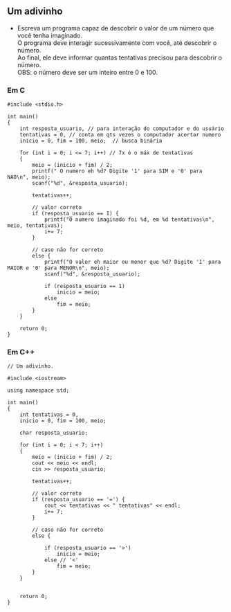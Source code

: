 ## Um adivinho
 - Escreva um programa capaz de descobrir o valor de um número que você tenha imaginado. <br>
O programa deve interagir sucessivamente com você, até descobrir o número. <br>
Ao final, ele deve informar quantas tentativas precisou para descobrir o número. <br>
OBS: o número deve ser um inteiro entre 0 e 100. 

### Em C
```
#include <stdio.h>

int main()
{
    int resposta_usuario, // para interação do computador e do usuário
    tentativas = 0, // conta em qts vezes o computador acertar numero
    inicio = 0, fim = 100, meio;  // busca binária

    for (int i = 0; i <= 7; i++) // 7x é o máx de tentativas
    {
        meio = (inicio + fim) / 2;
        printf(" O numero eh %d? Digite '1' para SIM e '0' para NAO\n", meio);
        scanf("%d", &resposta_usuario);

        tentativas++;

        // valor correto
        if (resposta_usuario == 1) {
            printf("O numero imaginado foi %d, em %d tentativas\n", meio, tentativas);
            i+= 7;
        }

        // caso não for correto
        else {
            printf("O valor eh maior ou menor que %d? Digite '1' para MAIOR e '0' para MENOR\n", meio);
            scanf("%d", &resposta_usuario);
                
            if (resposta_usuario == 1) 
                inicio = meio;
            else
                fim = meio;
        }
    }

    return 0;
}
```
### Em C++
```
// Um adivinho.

#include <iostream>

using namespace std;

int main()
{
    int tentativas = 0,
    inicio = 0, fim = 100, meio;

    char resposta_usuario;

    for (int i = 0; i < 7; i++)
    {
        meio = (inicio + fim) / 2;
        cout << meio << endl;
        cin >> resposta_usuario;

        tentativas++;

        // valor correto
        if (resposta_usuario == '=') {
            cout << tentativas << " tentativas" << endl;
            i+= 7;
        }

        // caso não for correto
        else {

            if (resposta_usuario == '>')
                inicio = meio;
            else // '<'
                fim = meio;
        }
    }


    return 0;
}
```
